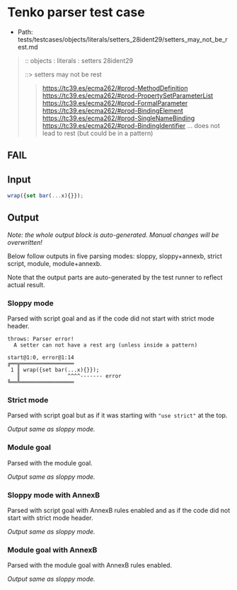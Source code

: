 # Tenko parser test case

- Path: tests/testcases/objects/literals/setters_28ident29/setters_may_not_be_rest.md

> :: objects : literals : setters 28ident29
>
> ::> setters may not be rest
>
> > https://tc39.es/ecma262/#prod-MethodDefinition
> > https://tc39.es/ecma262/#prod-PropertySetParameterList
> > https://tc39.es/ecma262/#prod-FormalParameter
> > https://tc39.es/ecma262/#prod-BindingElement
> > https://tc39.es/ecma262/#prod-SingleNameBinding
> > https://tc39.es/ecma262/#prod-BindingIdentifier
> ... does not lead to rest (but could be in a pattern)

## FAIL

## Input

`````js
wrap({set bar(...x){}});
`````

## Output

_Note: the whole output block is auto-generated. Manual changes will be overwritten!_

Below follow outputs in five parsing modes: sloppy, sloppy+annexb, strict script, module, module+annexb.

Note that the output parts are auto-generated by the test runner to reflect actual result.

### Sloppy mode

Parsed with script goal and as if the code did not start with strict mode header.

`````
throws: Parser error!
  A setter can not have a rest arg (unless inside a pattern)

start@1:0, error@1:14
╔══╦═════════════════
 1 ║ wrap({set bar(...x){}});
   ║               ^^^^------- error
╚══╩═════════════════

`````

### Strict mode

Parsed with script goal but as if it was starting with `"use strict"` at the top.

_Output same as sloppy mode._

### Module goal

Parsed with the module goal.

_Output same as sloppy mode._

### Sloppy mode with AnnexB

Parsed with script goal with AnnexB rules enabled and as if the code did not start with strict mode header.

_Output same as sloppy mode._

### Module goal with AnnexB

Parsed with the module goal with AnnexB rules enabled.

_Output same as sloppy mode._
